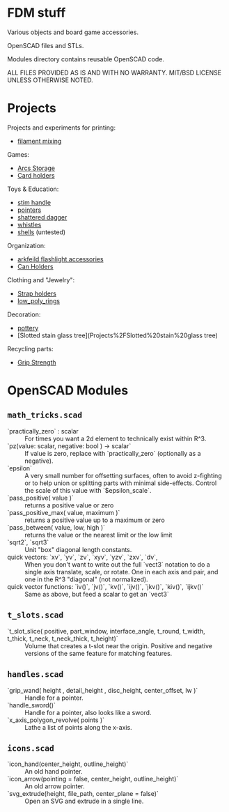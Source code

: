 # FDM stuff

Various objects and board game accessories.

OpenSCAD files and STLs.

Modules directory contains reusable OpenSCAD code.

ALL FILES PROVIDED AS IS AND WITH NO WARRANTY. MIT/BSD LICENSE UNLESS OTHERWISE NOTED.

# Projects

Projects and experiments for printing:

- [filament mixing](Projects%2Ffilament%20mixing%20%28wip%29)
 
Games:

- [Arcs Storage](Projects%2FArcs%20Storage)
- [Card holders](Projects%2FCard%20holders)

Toys & Education:

- [stim handle](Projects%2Fstim%20handle)
- [pointers](Projects%2Fpointers)
- [shattered dagger](Projects%2Fshattered%20dagger)
- [whistles](Projects%2Fwhistles)
- [shells](Projects%2Fshells) (untested)

Organization:

- [arkfeild flashlight accessories](Projects%2Farkfeild)
- [Can Holders](Projects%2FCan%20Holders)

Clothing and "Jewelry":

- [Strap holders](Projects%2FClothing)
- [low_poly_rings](Projects%2Flow_poly_rings)

Decoration:

- [pottery](Projects%2Fpottery)
- [Slotted stain glass tree](Projects%2FSlotted%20stain%20glass tree)

Recycling parts:

- [Grip Strength](Projects%2FGrip%20Strength)


# OpenSCAD Modules

## `math_tricks.scad`

<dt>`practically_zero` : scalar</dt>
<dd>For times you want a 2d element to technically exist within R^3.</dd>

<dt>`pz(value: scalar, negative: bool ) -> scalar`</dt>
<dd>If value is zero, replace with `practically_zero` (optionally as a negative).</dd>

<dt>`epsilon`</dt>
<dd>A very small number for offsetting surfaces, often to avoid z-fighting or to help union or splitting parts with minimal side-effects. Control the scale of this value with `$epsilon_scale`.</dd>

<dt>`pass_positive( value )`</dt>
<dd>returns a positive value or zero</dd>

<dt>`pass_positive_max( value, maximum )`</dt>
<dd>returns a positive value up to a maximum or zero</dd>

<dt>`pass_between( value, low, high )`</dt>
<dd>returns the value or the nearest limit or the low limit</dd>


<dt>`sqrt2`, `sqrt3`</dt>
<dd>Unit "box" diagonal length constants.</dd>

<dt>quick vectors: `xv`, `yv`, `zv`, `xyv`, `yzv`, `zxv`, `dv`, </dt>
<dd>
  When you don't want to write out the full `vect3` notation to do a single axis translate, scale, or rotate. One in each axis and pair, and one in the R^3 "diagonal" (not normalized).
</dd>

<dt>quick vector functions: `iv()`, `jv()`, `kv()`, `ijv()`, `jkv()`, `kiv()`, `ijkv()`</dt>
<dd>Same as above, but feed a scalar to get an `vect3`</dd>

## `t_slots.scad`

<dt>`t_slot_slice( positive, part_window, interface_angle, t_round, t_width, t_thick, t_neck, t_neck_thick, t_height)`</dt>
<dd>Volume that creates a t-slot near the origin. Positive and negative versions of the same feature for matching features.</dd>

## `handles.scad`

<dt>`grip_wand( height ,  detail_height ,  disc_height, center_offset, lw )`</dt>
<dd>Handle for a pointer.</dd>

<dt>`handle_sword()`</dt>
<dd>Handle for a pointer, also looks like a sword.</dd>

<dt>`x_axis_polygon_revolve( points )`</dt>
<dd>Lathe a list of points along the x-axis.</dd>


## `icons.scad`

<dt>`icon_hand(center_height, outline_height)`</dt>
<dd>An old hand pointer.</dd>

<dt>`icon_arrow(pointing = false, center_height, outline_height)`</dt>
<dd>An old arrow pointer.</dd>

<dt>`svg_extrude(height, file_path, center_plane = false)`</dt>
<dd>Open an SVG and extrude in a single line.</dd>



